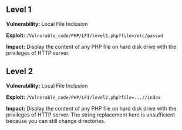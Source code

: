 ## Level 1

**Vulnerability:** Local File Inclusion

**Exploit:** `/Vulnerable_code/PHP/LFI/level1.php?file=/etc/passwd`

**Impact:** Display the content of any PHP file on hard disk drive with the privileges of HTTP server. 

## Level 2

**Vulnerability:** Local File Inclusion

**Exploit:** `/Vulnerable_code/PHP/LFI/level2.php?file=...//index`

**Impact:** Display the content of any PHP file on hard disk drive with the privileges of HTTP server. The string replacement here is unsufficient because you can still change directories.
